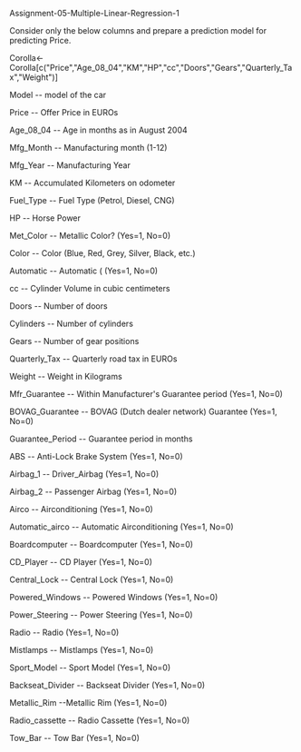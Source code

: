 Assignment-05-Multiple-Linear-Regression-1

Consider only the below columns and prepare a prediction model for predicting Price.

Corolla<-Corolla[c("Price","Age_08_04","KM","HP","cc","Doors","Gears","Quarterly_Tax","Weight")]

Model -- model of the car

Price -- Offer Price in EUROs

Age_08_04 -- Age in months as in August 2004

Mfg_Month -- Manufacturing month (1-12)

Mfg_Year -- Manufacturing Year

KM -- Accumulated Kilometers on odometer

Fuel_Type -- Fuel Type (Petrol, Diesel, CNG)

HP -- Horse Power

Met_Color -- Metallic Color? (Yes=1, No=0)

Color -- Color (Blue, Red, Grey, Silver, Black, etc.)

Automatic -- Automatic ( (Yes=1, No=0)

cc -- Cylinder Volume in cubic centimeters

Doors -- Number of doors

Cylinders -- Number of cylinders

Gears -- Number of gear positions

Quarterly_Tax -- Quarterly road tax in EUROs

Weight -- Weight in Kilograms

Mfr_Guarantee -- Within Manufacturer's Guarantee period (Yes=1, No=0)

BOVAG_Guarantee -- BOVAG (Dutch dealer network) Guarantee (Yes=1, No=0)

Guarantee_Period -- Guarantee period in months

ABS -- Anti-Lock Brake System (Yes=1, No=0)

Airbag_1 -- Driver_Airbag (Yes=1, No=0)

Airbag_2 -- Passenger Airbag (Yes=1, No=0)

Airco -- Airconditioning (Yes=1, No=0)

Automatic_airco -- Automatic Airconditioning (Yes=1, No=0)

Boardcomputer -- Boardcomputer (Yes=1, No=0)

CD_Player -- CD Player (Yes=1, No=0)

Central_Lock -- Central Lock (Yes=1, No=0)

Powered_Windows -- Powered Windows (Yes=1, No=0)

Power_Steering -- Power Steering (Yes=1, No=0)

Radio -- Radio (Yes=1, No=0)

Mistlamps -- Mistlamps (Yes=1, No=0)

Sport_Model -- Sport Model (Yes=1, No=0)

Backseat_Divider -- Backseat Divider (Yes=1, No=0)

Metallic_Rim --Metallic Rim (Yes=1, No=0)

Radio_cassette -- Radio Cassette (Yes=1, No=0)

Tow_Bar -- Tow Bar (Yes=1, No=0)
